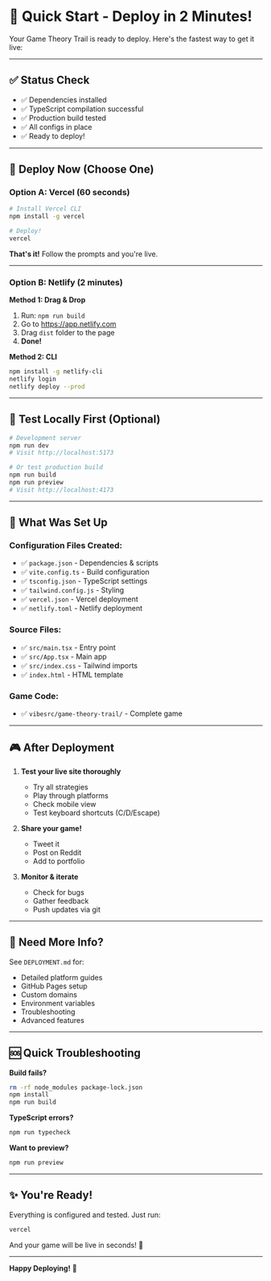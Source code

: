 # 🚀 Quick Start - Deploy in 2 Minutes!

Your Game Theory Trail is ready to deploy. Here's the fastest way to get it live:

---

## ✅ Status Check

- ✅ Dependencies installed
- ✅ TypeScript compilation successful
- ✅ Production build tested
- ✅ All configs in place
- ✅ Ready to deploy!

---

## 🎯 Deploy Now (Choose One)

### Option A: Vercel (60 seconds)

```bash
# Install Vercel CLI
npm install -g vercel

# Deploy!
vercel
```

**That's it!** Follow the prompts and you're live.

---

### Option B: Netlify (2 minutes)

**Method 1: Drag & Drop**
1. Run: `npm run build`
2. Go to https://app.netlify.com
3. Drag `dist` folder to the page
4. **Done!**

**Method 2: CLI**
```bash
npm install -g netlify-cli
netlify login
netlify deploy --prod
```

---

## 🧪 Test Locally First (Optional)

```bash
# Development server
npm run dev
# Visit http://localhost:5173

# Or test production build
npm run build
npm run preview
# Visit http://localhost:4173
```

---

## 📂 What Was Set Up

### Configuration Files Created:
- ✅ `package.json` - Dependencies & scripts
- ✅ `vite.config.ts` - Build configuration
- ✅ `tsconfig.json` - TypeScript settings
- ✅ `tailwind.config.js` - Styling
- ✅ `vercel.json` - Vercel deployment
- ✅ `netlify.toml` - Netlify deployment

### Source Files:
- ✅ `src/main.tsx` - Entry point
- ✅ `src/App.tsx` - Main app
- ✅ `src/index.css` - Tailwind imports
- ✅ `index.html` - HTML template

### Game Code:
- ✅ `vibesrc/game-theory-trail/` - Complete game

---

## 🎮 After Deployment

1. **Test your live site thoroughly**
   - Try all strategies
   - Play through platforms
   - Check mobile view
   - Test keyboard shortcuts (C/D/Escape)

2. **Share your game!**
   - Tweet it
   - Post on Reddit
   - Add to portfolio

3. **Monitor & iterate**
   - Check for bugs
   - Gather feedback
   - Push updates via git

---

## 📖 Need More Info?

See `DEPLOYMENT.md` for:
- Detailed platform guides
- GitHub Pages setup
- Custom domains
- Environment variables
- Troubleshooting
- Advanced features

---

## 🆘 Quick Troubleshooting

**Build fails?**
```bash
rm -rf node_modules package-lock.json
npm install
npm run build
```

**TypeScript errors?**
```bash
npm run typecheck
```

**Want to preview?**
```bash
npm run preview
```

---

## ✨ You're Ready!

Everything is configured and tested. Just run:

```bash
vercel
```

And your game will be live in seconds! 🎉

---

**Happy Deploying!** 🚀
